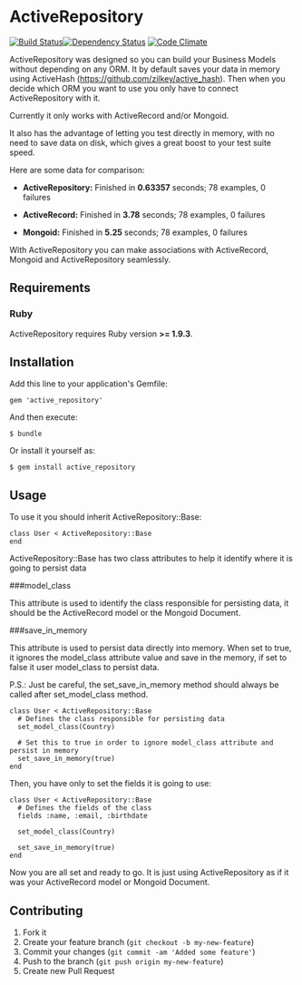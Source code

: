 # ActiveRepository

[![Build Status](https://secure.travis-ci.org/efreesen/active_repository.png)](http://travis-ci.org/efreesen/active_repository)[![Dependency Status](https://gemnasium.com/efreesen/active_repository.png)](https://gemnasium.com/efreesen/active_repository) [![Code Climate](https://codeclimate.com/badge.png)](https://codeclimate.com/github/efreesen/active_repository)

ActiveRepository was designed so you can build your Business Models without depending on any ORM. It by default saves your data in memory using ActiveHash (https://github.com/zilkey/active_hash). Then when you decide which ORM you want to use you only have to connect ActiveRepository with it.

Currently it only works with ActiveRecord and/or Mongoid.

It also has the advantage of letting you test directly in memory, with no need to save data on disk, which gives a great boost to your test suite speed.

Here are some data for comparison:

* **ActiveRepository:**
  Finished in **0.63357** seconds;
  78 examples, 0 failures

* **ActiveRecord:**
  Finished in **3.78** seconds;
  78 examples, 0 failures

* **Mongoid:**
  Finished in **5.25** seconds;
  78 examples, 0 failures

With ActiveRepository you can make associations with ActiveRecord, Mongoid and ActiveRepository seamlessly.

## Requirements

### Ruby

ActiveRepository requires Ruby version **>= 1.9.3**.

## Installation

Add this line to your application's Gemfile:

    gem 'active_repository'

And then execute:

    $ bundle

Or install it yourself as:

    $ gem install active_repository

## Usage

To use it you should inherit ActiveRepository::Base:

    class User < ActiveRepository::Base
    end

ActiveRepository::Base has two class attributes to help it identify where it is going to persist data

###model_class

This attribute is used to identify the class responsible for persisting data, it should be the ActiveRecord model or the Mongoid Document.

###save_in_memory

This attribute is used to persist data directly into memory. When set to true, it ignores the model_class attribute value and save in the memory, if set to false it user model_class to persist data.

P.S.: Just be careful, the set_save_in_memory method should always be called after set_model_class method.

    class User < ActiveRepository::Base
      # Defines the class responsible for persisting data
      set_model_class(Country)

      # Set this to true in order to ignore model_class attribute and persist in memory
      set_save_in_memory(true)
    end

Then, you have only to set the fields it is going to use:

    class User < ActiveRepository::Base
      # Defines the fields of the class
      fields :name, :email, :birthdate

      set_model_class(Country)

      set_save_in_memory(true)
    end

Now you are all set and ready to go. It is just using ActiveRepository as if it was your ActiveRecord model or Mongoid Document.

## Contributing

1. Fork it
2. Create your feature branch (`git checkout -b my-new-feature`)
3. Commit your changes (`git commit -am 'Added some feature'`)
4. Push to the branch (`git push origin my-new-feature`)
5. Create new Pull Request
